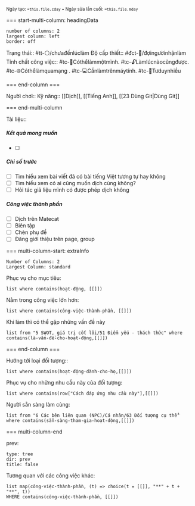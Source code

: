 <sub>Ngày tạo: `=this.file.cday` • Ngày sửa lần cuối: `=this.file.mday`</sub>

=== start-multi-column: headingData
```column-settings  
number of columns: 2
largest column: left
border: off
```

Trạng thái:: #tt-⚪/chưađếnlúclàm
Độ cấp thiết:: #đct-🍃/đợingườinhậnlàm 
Tính chất công việc:: #tc-🧍Cóthểlàmmộtmình. #tc-🔓Làmlúcnàocũngđược. #tc-🌐Cóthểlàmquamạng . #tc-💻Cầnlàmtrênmáytính. #tc-🧠Tưduynhiều

=== end-column ===

Người chơi::
Kỹ năng:: [[Dịch]], [[Tiếng Anh]], [[23 Dùng Git|Dùng Git]]

=== end-multi-column

Tài liệu:: 
##### Kết quả mong muốn
- [ ] 
##### Chỉ số trước
- [ ] Tìm hiểu xem bài viết đã có bài tiếng Việt tương tự hay không 
- [ ] Tìm hiểu xem có ai cũng muốn dịch cùng không?
- [ ] Hỏi tác giả liệu mình có được phép dịch không

##### Công việc thành phần
- [ ] Dịch trên Matecat
- [ ] Biên tập
- [ ] Chèn phụ đề
- [ ] Đăng giới thiệu trên page, group

=== multi-column-start: extraInfo
```column-settings
Number of Columns: 2
Largest Column: standard
```

Phục vụ cho mục tiêu:
```dataview
list where contains(hoạt-động, [[]])
```
Nằm trong công việc lớn hơn:
```dataview
list where contains(công-việc-thành-phần, [[]])
```
Khi làm thì có thể gặp những vấn đề này
```dataview
list from "5 SWOT, giá trị cốt lõi/51 Điểm yếu - thách thức" where contains(là-vấn-đề-cho-hoạt-động,[[]])
```

=== end-column ===

Hướng tới loại đối tượng::
```dataview
list where contains(hoạt-động-dành-cho-họ,[[]])
```
Phục vụ cho những nhu cầu này của đối tượng:
```dataview
list where contains(row["Cách đáp ứng nhu cầu này"],[[]])
```
Người sẵn sàng làm cùng:
```dataview
list from "6 Các bên liên quan (NPC)/Cá nhân/63 Đối tượng cụ thể" where contains(sẵn-sàng-tham-gia-hoạt-động,[[]])
```

=== multi-column-end

prev:
```breadcrumbs
type: tree
dir: prev
title: false
```

Tương quan với các công việc khác:
```dataview 
list map(công-việc-thành-phần, (t) => choice(t = [[]], "**" + t + "**", t))
WHERE contains(công-việc-thành-phần, [[]])
```

